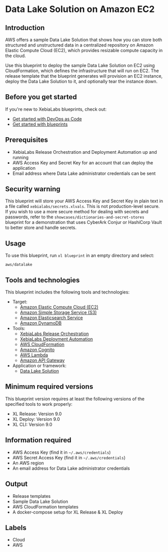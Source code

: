 # Data Lake Solution on Amazon EC2

## Introduction

AWS offers a sample Data Lake Solution that shows how you can store both structured and unstructured data in a centralized repository on Amazon Elastic Compute Cloud (EC2), which provides resizable compute capacity in the cloud.

Use this blueprint to deploy the sample Data Lake Solution on EC2 using CloudFormation, which defines the infrastructure that will run on EC2. The release template that the blueprint generates will provision an EC2 instance, deploy the Data Lake Solution to it, and optionally tear the instance down.

## Before you get started

If you're new to XebiaLabs blueprints, check out:

* [Get started with DevOps as Code](https://docs.xebialabs.com/xl-release/concept/get-started-with-devops-as-code.html)
* [Get started with blueprints](https://docs.xebialabs.com/xl-release/concept/get-started-with-blueprints.html)

## Prerequisites

* XebiaLabs Release Orchestration and Deployment Automation up and running
* AWS Access Key and Secret Key for an account that can deploy the application
* Email address where Data Lake administrator credentials can be sent

## Security warning

This blueprint will store your AWS Access Key and Secret Key in plain text in a file called `xebialabs/secrets.xlvals`. This is not production-level secure. If you wish to use a more secure method for dealing with secrets and passwords, refer to the `showcases/dictionaries-and-secret-stores` blueprint for a demonstration that uses CyberArk Conjur or HashiCorp Vault to better store and handle secrets.

## Usage

To use this blueprint, run `xl blueprint` in an empty directory and select:

```plain
aws/datalake
```

## Tools and technologies

This blueprint includes the following tools and technologies:

* Target:
  * [Amazon Elastic Compute Cloud (EC2)](https://aws.amazon.com/ec2/)
  * [Amazon Simple Storage Service (S3)](https://aws.amazon.com/s3/)
  * [Amazon Elasticsearch Service](https://aws.amazon.com/elasticsearch-service/)
  * [Amazon DynamoDB](https://aws.amazon.com/dynamodb/)
* Tools:
  * [XebiaLabs Release Orchestration](https://xebialabs.com/products/xl-release/)
  * [XebiaLabs Deployment Automation](https://xebialabs.com/products/xl-deploy/)
  * [AWS CloudFormation](https://aws.amazon.com/cloudformation/)
  * [Amazon Cognito](https://aws.amazon.com/cognito/)
  * [AWS Lambda](https://aws.amazon.com/lambda/)
  * [Amazon API Gateway](https://aws.amazon.com/api-gateway/)
* Application or framework:
  * [Data Lake Solution](https://docs.aws.amazon.com/solutions/latest/data-lake-solution/overview.html)

## Minimum required versions

This blueprint version requires at least the following versions of the specified tools to work properly:

* XL Release: Version 9.0
* XL Deploy: Version 9.0
* XL CLI: Version 9.0

## Information required

* AWS Access Key (find it in `~/.aws/credentials`)
* AWS Secret Access Key (find it in `~/.aws/credentials`)
* An AWS region
* An email address for Data Lake administrator credentials

## Output

* Release templates
* Sample Data Lake Solution
* AWS CloudFormation templates
* A docker-compose setup for XL Release & XL Deploy

## Labels

* Cloud
* AWS

